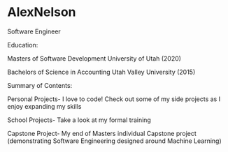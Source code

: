 # AlexNelson
Software Engineer

Education:

Masters of Software Development University of Utah (2020)   

Bachelors of Science in Accounting Utah Valley University (2015)


Summary of Contents:

Personal Projects- I love to code! Check out some of my side projects as I enjoy expanding my skills

School Projects- Take a look at my formal training

Capstone Project- My end of Masters individual Capstone project (demonstrating Software Engineering designed around Machine Learning)
